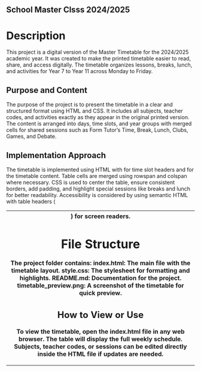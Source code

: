 
## School Master Clsss 2024/2025
# Description
This project is a digital version of the Master Timetable for the 2024/2025 academic year. It was created to make the printed timetable easier to read, share, and access digitally. The timetable organizes lessons, breaks, lunch, and activities for Year 7 to Year 11 across Monday to Friday.

## Purpose and Content
The purpose of the project is to present the timetable in a clear and structured format using HTML and CSS. It includes all subjects, teacher codes, and activities exactly as they appear in the original printed version. The content is arranged into days, time slots, and year groups with merged cells for shared sessions such as Form Tutor’s Time, Break, Lunch, Clubs, Games, and Debate.

## Implementation Approach
The timetable is implemented using HTML <table> with <thead> for time slot headers and <tbody> for the timetable content. Table cells are merged using rowspan and colspan where necessary. CSS is used to center the table, ensure consistent borders, add padding, and highlight special sessions like breaks and lunch for better readability. Accessibility is considered by using semantic HTML with table headers (<th>) for screen readers.

# File Structure
The project folder contains:
index.html: The main file with the timetable layout.
style.css: The stylesheet for formatting and highlights.
README.md: Documentation for the project.
timetable_preview.png: A screenshot of the timetable for quick preview.

## How to View or Use
To view the timetable, open the index.html file in any web browser. The table will display the full weekly schedule. Subjects, teacher codes, or sessions can be edited directly inside the HTML file if updates are needed.
